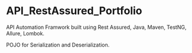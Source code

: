# API_RestAssured_Portfolio

API Automation Framwork built using Rest Assured, Java, Maven, TestNG, Allure, Lombok.

POJO for Serialization and Deserialization.
